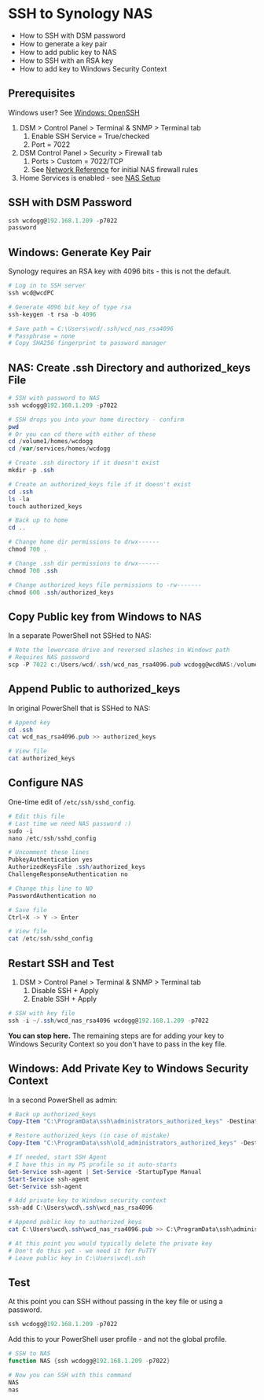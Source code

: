 # SSH to Synology NAS

* How to SSH with DSM password
* How to generate a key pair
* How to add public key to NAS
* How to SSH with an RSA key
* How to add key to Windows Security Context


## Prerequisites

Windows user? See [Windows: OpenSSH](https://github.com/wcDogg/windows/blob/main/openSSH.md)

1. DSM > Control Panel > Terminal & SNMP > Terminal tab
   1. Enable SSH Service = True/checked
   2. Port = 7022
2. DSM Control Panel > Security > Firewall tab
   1. Ports > Custom = 7022/TCP
   2. See [Network Reference](network.md) for initial NAS firewall rules
3. Home Services is enabled - see [NAS Setup](nas-setup.md)


## SSH with DSM Password

```powershell
ssh wcdogg@192.168.1.209 -p7022 
password
```

## Windows: Generate Key Pair

Synology requires an RSA key with 4096 bits - this is not the default.

```powershell
# Log in to SSH server
ssh wcd@wcdPC

# Generate 4096 bit key of type rsa
ssh-keygen -t rsa -b 4096

# Save path = C:\Users\wcd/.ssh/wcd_nas_rsa4096
# Passphrase = none
# Copy SHA256 fingerprint to password manager
```

## NAS: Create .ssh Directory and authorized_keys File

```powershell
# SSH with password to NAS
ssh wcdogg@192.168.1.209 -p7022

# SSH drops you into your home directory - confirm
pwd
# Or you can cd there with either of these
cd /volume1/homes/wcdogg
cd /var/services/homes/wcdogg

# Create .ssh directory if it doesn't exist
mkdir -p .ssh

# Create an authorized_keys file if it doesn't exist
cd .ssh
ls -la
touch authorized_keys

# Back up to home
cd ..

# Change home dir permissions to drwx------
chmod 700 .

# Change .ssh dir permissions to drwx------
chmod 700 .ssh

# Change authorized_keys file permissions to -rw-------
chmod 600 .ssh/authorized_keys
```

## Copy Public key from Windows to NAS

In a separate PowerShell not SSHed to NAS: 

```powershell
# Note the lowercase drive and reversed slashes in Windows path
# Requires NAS password
scp -P 7022 c:/Users/wcd/.ssh/wcd_nas_rsa4096.pub wcdogg@wcdNAS:/volume1/homes/wcdogg/.ssh/
```

## Append Public to authorized_keys

In original PowerShell that is SSHed to NAS: 

```powershell
# Append key
cd .ssh
cat wcd_nas_rsa4096.pub >> authorized_keys

# View file
cat authorized_keys
```

## Configure NAS

One-time edit of `/etc/ssh/sshd_config`. 

```powershell
# Edit this file
# Last time we need NAS password :)
sudo -i
nano /etc/ssh/sshd_config

# Uncomment these lines
PubkeyAuthentication yes
AuthorizedKeysFile .ssh/authorized_keys
ChallengeResponseAuthentication no

# Change this line to NO
PasswordAuthentication no

# Save file
Ctrl+X -> Y -> Enter

# View file
cat /etc/ssh/sshd_config
```

## Restart SSH and Test

1. DSM > Control Panel > Terminal & SNMP > Terminal tab
   1. Disable SSH + Apply 
   2. Enable SSH + Apply

```powershell
# SSH with key file
ssh -i ~/.ssh/wcd_nas_rsa4096 wcdogg@192.168.1.209 -p7022
```

**You can stop here.** The remaining steps are for adding your key to Windows Security Context so you don't have to pass in the key file.


## Windows: Add Private Key to Windows Security Context

In a second PowerShell as admin:

```powershell
# Back up authorized_keys
Copy-Item "C:\ProgramData\ssh\administrators_authorized_keys" -Destination "C:\ProgramData\ssh\old_administrators_authorized_keys"

# Restore authorized_keys (in case of mistake)
Copy-Item "C:\ProgramData\ssh\old_administrators_authorized_keys" -Destination "C:\ProgramData\ssh\administrators_authorized_keys"

# If needed, start SSH Agent
# I have this in my PS profile so it auto-starts
Get-Service ssh-agent | Set-Service -StartupType Manual
Start-Service ssh-agent
Get-Service ssh-agent

# Add private key to Windows security context
ssh-add C:\Users\wcd\.ssh\wcd_nas_rsa4096

# Append public key to authorized_keys
cat C:\Users\wcd\.ssh\wcd_nas_rsa4096.pub >> C:\ProgramData\ssh\administrators_authorized_keys

# At this point you would typically delete the private key
# Don't do this yet - we need it for PuTTY
# Leave public key in C:\Users\wcd\.ssh
```

## Test

At this point you can SSH without passing in the key file or using a password.

```powershell
ssh wcdogg@192.168.1.209 -p7022
```

Add this to your PowerShell user profile - and not the global profile.

```ps1
# SSH to NAS
function NAS {ssh wcdogg@192.168.1.209 -p7022}

# Now you can SSH with this command
NAS
nas
```